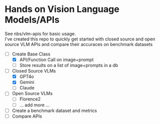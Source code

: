 # Hands on Vision Language Models/APIs

See nbs/vlm-apis for basic usage.  
I've created this repo to quickly get started with closed source and open source VLM APIs and compare their accuraces on benchmark datasets

- [ ] Create Base Class
    - [x] API/Function Call on image+prompt
    - [ ] Store results on a list of image+prompts in a db
- [ ] Closed Source VLMs
    - [x] GPT4o
    - [x] Gemini
    - [ ] Claude
- [ ] Open Source VLMs
    - [ ] Florence2
    - [ ] ... add more ...
- [ ] Create a benchmark dataset and metrics
- [ ] Compare APIs
